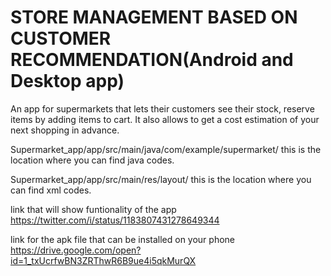 # STORE MANAGEMENT BASED ON CUSTOMER RECOMMENDATION(Android and Desktop app)
An app for supermarkets that lets their customers see their stock, reserve items by adding items to cart. It also allows to get a cost estimation of your next shopping in advance.


Supermarket_app/app/src/main/java/com/example/supermarket/
this is the location where you can find java codes.

Supermarket_app/app/src/main/res/layout/
this is the location where you can find xml codes.

link that will show funtionality of the app
https://twitter.com/i/status/1183807431278649344

link for the apk file that can be installed on your phone
https://drive.google.com/open?id=1_txUcrfwBN3ZRThwR6B9ue4i5qkMurQX

